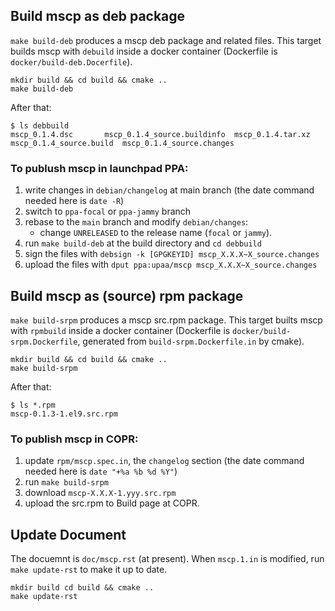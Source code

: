 

## Build mscp as deb package

`make build-deb` produces a mscp deb package and related files. This
target builds mscp with `debuild` inside a docker container
(Dockerfile is `docker/build-deb.Docerfile`).


```console
mkdir build && cd build && cmake ..
make build-deb
```

After that:

```console
$ ls debbuild
mscp_0.1.4.dsc		 mscp_0.1.4_source.buildinfo  mscp_0.1.4.tar.xz
mscp_0.1.4_source.build  mscp_0.1.4_source.changes
```

### To publush mscp in launchpad PPA:

1. write changes in `debian/changelog` at main branch (the date command needed here is `date -R`)
2. switch to `ppa-focal` or `ppa-jammy` branch
3. rebase to the `main` branch and modify `debian/changes`:
   * change `UNRELEASED` to the release name (`focal` or `jammy`).
4. run `make build-deb` at the build directory and `cd debbuild`
5. sign the files with `debsign -k [GPGKEYID] mscp_X.X.X~X_source.changes`
5. upload the files with `dput ppa:upaa/mscp mscp_X.X.X~X_source.changes`


## Build mscp as (source) rpm package

`make build-srpm` produces a mscp src.rpm package. This target builts
mscp with `rpmbuild` inside a docker container (Dockerfile is
`docker/build-srpm.Dockerfile`, generated from
`build-srpm.Dockerfile.in` by cmake).

```console
mkdir build && cd build && cmake ..
make build-srpm
```

After that:

```console
$ ls *.rpm
mscp-0.1.3-1.el9.src.rpm
```

### To publish mscp in COPR:

1. update `rpm/mscp.spec.in`, the `changelog` section (the date
   command needed here is `date "+%a %b %d %Y"`)
2. run `make build-srpm`
3. download `mscp-X.X.X-1.yyy.src.rpm`
4. upload the src.rpm to Build page at COPR.



## Update Document

The docuemnt is `doc/mscp.rst` (at present). When `mscp.1.in` is
modified, run `make update-rst` to make it up to date.

```console
mkdir build cd build && cmake ..
make update-rst
```

